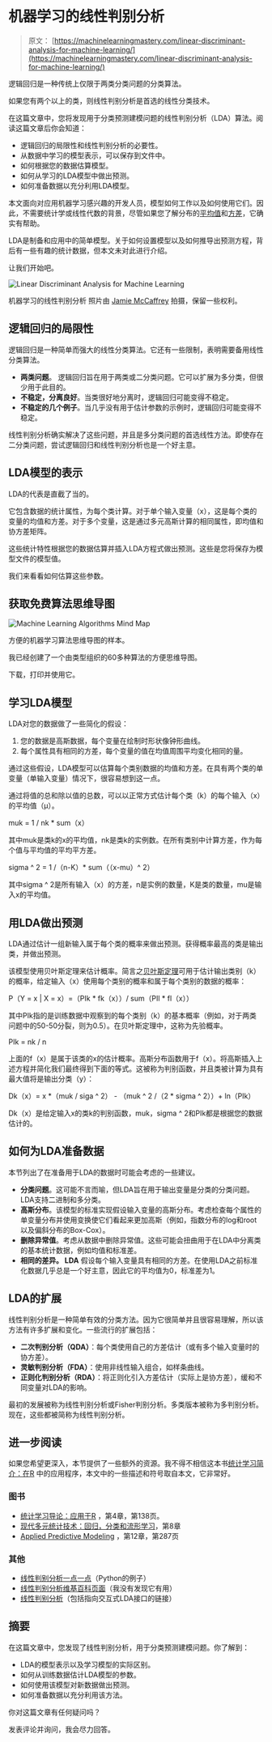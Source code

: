 # 机器学习的线性判别分析

> 原文： [https://machinelearningmastery.com/linear-discriminant-analysis-for-machine-learning/](https://machinelearningmastery.com/linear-discriminant-analysis-for-machine-learning/)

逻辑回归是一种传统上仅限于两类分类问题的分类算法。

如果您有两个以上的类，则线性判别分析是首选的线性分类技术。

在这篇文章中，您将发现用于分类预测建模问题的线性判别分析（LDA）算法。阅读这篇文章后你会知道：

*   逻辑回归的局限性和线性判别分析的必要性。
*   从数据中学习的模型表示，可以保存到文件中。
*   如何根据您的数据估算模型。
*   如何从学习的LDA模型中做出预测。
*   如何准备数据以充分利用LDA模型。

本文面向对应用机器学习感兴趣的开发人员，模型如何工作以及如何使用它们。因此，不需要统计学或线性代数的背景，尽管如果您了解分布的[平均值](https://en.wikipedia.org/wiki/Mean)和[方差](https://en.wikipedia.org/wiki/Variance)，它确实有帮助。

LDA是制备和应用中的简单模型。关于如何设置模型以及如何推导出预测方程，背后有一些有趣的统计数据，但本文未对此进行介绍。

让我们开始吧。

![Linear Discriminant Analysis for Machine Learning](img/22b3c2c5fa8914da52405573a5198cc6.jpg)

机器学习的线性判别分析
照片由 [Jamie McCaffrey](https://www.flickr.com/photos/15609463@N03/14898932531) 拍摄，保留一些权利。

## 逻辑回归的局限性

逻辑回归是一种简单而强大的线性分类算法。它还有一些限制，表明需要备用线性分类算法。

*   **两类问题**。 逻辑回归旨在用于两类或二分类问题。它可以扩展为多分类，但很少用于此目的。
*   **不稳定，分离良好**。当类很好地分离时，逻辑回归可能变得不稳定。
*   **不稳定的几个例子**。当几乎没有用于估计参数的示例时，逻辑回归可能变得不稳定。

线性判别分析确实解决了这些问题，并且是多分类问题的首选线性方法。即使存在二分类问题，尝试逻辑回归和线性判别分析也是一个好主意。

## LDA模型的表示

LDA的代表是直截了当的。

它包含数据的统计属性，为每个类计算。对于单个输入变量（x），这是每个类的变量的均值和方差。对于多个变量，这是通过多元高斯计算的相同属性，即均值和协方差矩阵。

这些统计特性根据您的数据估算并插入LDA方程式做出预测。这些是您将保存为模型文件的模型值。

我们来看看如何估算这些参数。

## 获取免费算法思维导图

![Machine Learning Algorithms Mind Map](img/2ce1275c2a1cac30a9f4eea6edd42d61.jpg)

方便的机器学习算法思维导图的样本。

我已经创建了一个由类型组织的60多种算法的方便思维导图。

下载，打印并使用它。

## 学习LDA模型

LDA对您的数据做了一些简化的假设：

1.  您的数据是高斯数据，每个变量在绘制时形状像钟形曲线。
2.  每个属性具有相同的方差，每个变量的值在均值周围平均变化相同的量。

通过这些假设，LDA模型可以估算每个类别数据的均值和方差。在具有两个类的单变量（单输入变量）情况下，很容易想到这一点。

通过将值的总和除以值的总数，可以以正常方式估计每个类（k）的每个输入（x）的平均值（μ）。

muk = 1 / nk * sum（x）

其中muk是类k的x的平均值，nk是类k的实例数。在所有类别中计算方差，作为每个值与平均值的平均平方差。

sigma ^ 2 = 1 /（n-K）* sum（（x-mu）^ 2）

其中sigma ^ 2是所有输入（x）的方差，n是实例的数量，K是类的数量，mu是输入x的平均值。

## 用LDA做出预测

LDA通过估计一组新输入属于每个类的概率来做出预测。获得概率最高的类是输出类，并做出预测。

该模型使用贝叶斯定理来估计概率。简言之[贝叶斯定理](https://en.wikipedia.org/wiki/Bayes%27_theorem)可用于估计输出类别（k）的概率，给定输入（x）使用每个类别的概率和属于每个类别的数据的概率：

P（Y = x | X = x）=（PIk * fk（x））/ sum（PIl * fl（x））

其中PIk指的是训练数据中观察到的每个类别（k）的基本概率（例如，对于两类问题中的50-50分裂，则为0.5）。在贝叶斯定理中，这称为先验概率。

PIk = nk / n

上面的f（x）是属于该类的x的估计概率。高斯分布函数用于f（x）。将高斯插入上述方程并简化我们最终得到下面的等式。这被称为判别函数，并且类被计算为具有最大值将是输出分类（y）：

Dk（x）= x *（muk / siga ^ 2） - （muk ^ 2 /（2 * sigma ^ 2））+ ln（PIk）

Dk（x）是给定输入x的类k的判别函数，muk，sigma ^ 2和PIk都是根据您的数据估计的。

## 如何为LDA准备数据

本节列出了在准备用于LDA的数据时可能会考虑的一些建议。

*   **分类问题**。这可能不言而喻，但LDA旨在用于输出变量是分类的分类问题。 LDA支持二进制和多分类。
*   **高斯分布**。该模型的标准实现假设输入变量的高斯分布。考虑检查每个属性的单变量分布并使用变换使它们看起来更加高斯（例如，指数分布的log和root以及偏斜分布的Box-Cox）。
*   **删除异常值**。考虑从数据中删除异常值。这些可能会扭曲用于在LDA中分离类的基本统计数据，例如均值和标准差。
*   **相同的差异。 LDA** 假设每个输入变量具有相同的方差。在使用LDA之前标准化数据几乎总是一个好主意，因此它的平均值为0，标准差为1。

## LDA的扩展

线性判别分析是一种简单有效的分类方法。因为它很简单并且很容易理解，所以该方法有许多扩展和变化。一些流行的扩展包括：

*   **二次判别分析（QDA）**：每个类使用自己的方差估计（或有多个输入变量时的协方差）。
*   **灵敏判别分析（FDA）**：使用非线性输入组合，如样条曲线。
*   **正则化判别分析（RDA）**：将正则化引入方差估计（实际上是协方差），缓和不同变量对LDA的影响。

最初的发展被称为线性判别分析或Fisher判别分析。多类版本被称为多判别分析。现在，这些都被简称为线性判别分析。

## 进一步阅读

如果您希望更深入，本节提供了一些额外的资源。我不得不相信这本书[统计学习简介：在R](http://www.amazon.com/dp/1461471370?tag=inspiredalgor-20) 中的应用程序，本文中的一些描述和符号取自本文，它非常好。

### 图书

*   [统计学习导论：应用于R](http://www.amazon.com/dp/1461471370?tag=inspiredalgor-20) ，第4章，第138页。
*   [现代多元统计技术：回归，分类和流形学习](http://www.amazon.com/dp/0387781889?tag=inspiredalgor-20)，第8章
*   [Applied Predictive Modeling](http://www.amazon.com/dp/1461468485?tag=inspiredalgor-20) ，第12章，第287页

### 其他

*   [线性判别分析一点一点](http://sebastianraschka.com/Articles/2014_python_lda.html)（Python的例子）
*   [线性判别分析维基百科页面](https://en.wikipedia.org/wiki/Linear_discriminant_analysis)（我没有发现它有用）
*   [线性判别分析](http://www.saedsayad.com/lda.htm)（包括指向交互式LDA接口的链接）

## 摘要

在这篇文章中，您发现了线性判别分析，用于分类预测建模问题。你了解到：

*   LDA的模型表示以及学习模型的实际区别。
*   如何从训练数据估计LDA模型的参数。
*   如何使用该模型对新数据做出预测。
*   如何准备数据以充分利用该方法。

你对这篇文章有任何疑问吗？

发表评论并询问，我会尽力回答。